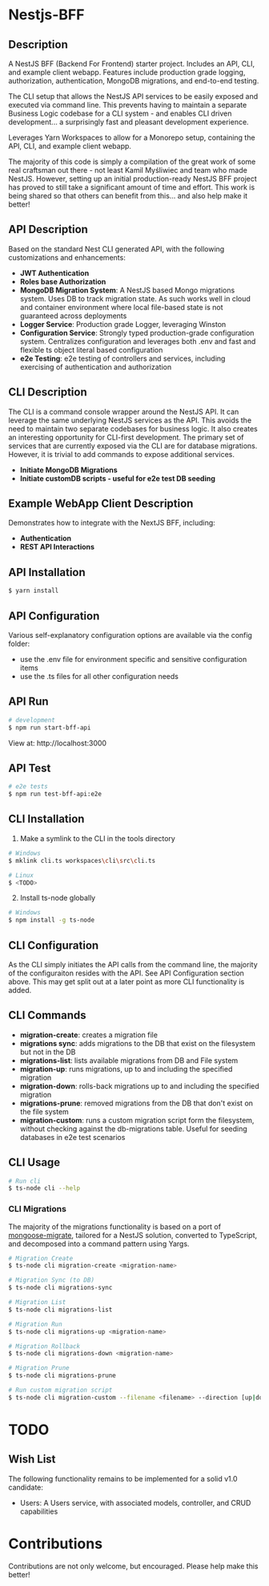 # Nestjs-BFF

## Description

A NestJS BFF (Backend For Frontend) starter project. Includes an API, CLI, and example client webapp. Features include production grade logging, authorization, authentication, MongoDB migrations, and end-to-end testing.

The CLI setup that allows the NestJS API services to be easily exposed and executed via command line. This prevents having to maintain a separate Business Logic codebase for a CLI system - and enables CLI driven development... a surprisingly fast and pleasant development experience.

Leverages Yarn Workspaces to allow for a Monorepo setup, containing the API, CLI, and example client webapp.

The majority of this code is simply a compilation of the great work of some real craftsman out there - not least Kamil Myśliwiec and team who made NestJS. However, setting up an initial production-ready NestJS BFF project has proved to still take a significant amount of time and effort. This work is being shared so that others can benefit from this... and also help make it better!

## API Description

Based on the standard Nest CLI generated API, with the following customizations and enhancements:

- **JWT Authentication**
- **Roles base Authorization**
- **MongoDB Migration System**: A NestJS based Mongo migrations system. Uses DB to track migration state. As such works well in cloud and container environment where local file-based state is not guaranteed across deployments
- **Logger Service**: Production grade Logger, leveraging Winston
- **Configuration Service**: Strongly typed production-grade configuration system. Centralizes configuration and leverages both .env and fast and flexible ts object literal based configuration
- **e2e Testing**: e2e testing of controllers and services, including exercising of authentication and authorization

## CLI Description

The CLI is a command console wrapper around the NestJS API. It can leverage the same underlying NestJS services as the API. This avoids the need to maintain two separate codebases for business logic. It also creates an interesting opportunity for CLI-first development. The primary set of services that are currently exposed via the CLI are for database migrations. However, it is trivial to add commands to expose additional services.

- **Initiate MongoDB Migrations**
- **Initiate customDB scripts - useful for e2e test DB seeding**

## Example WebApp Client Description

Demonstrates how to integrate with the NextJS BFF, including:

- **Authentication**
- **REST API Interactions**

## API Installation

```bash
$ yarn install
```

## API Configuration

Various self-explanatory configuration options are available via the config folder:

- use the .env file for environment specific and sensitive configuration items
- use the .ts files for all other configuration needs

## API Run

```bash
# development
$ npm run start-bff-api
```

View at: http://localhost:3000

## API Test

```bash
# e2e tests
$ npm run test-bff-api:e2e
```

<!---
    Not avaialable yet:
    # unit tests
    $ npm run test

    # test coverage
    $ npm run test:cov
--->

## CLI Installation

1.  Make a symlink to the CLI in the tools directory

```bash
# Windows
$ mklink cli.ts workspaces\cli\src\cli.ts

# Linux
$ <TODO>
```

2.  Install ts-node globally

```bash
# Windows
$ npm install -g ts-node
```

## CLI Configuration

As the CLI simply initiates the API calls from the command line, the majority of the configuraiton resides with the API. See API Configuration section above. This may get split out at a later point as more CLI functionality is added.

## CLI Commands

- **migration-create**: creates a migration file
- **migrations sync**: adds migrations to the DB that exist on the filesystem but not in the DB
- **migrations-list**: lists available migrations from DB and File system
- **migration-up**: runs migrations, up to and including the specified migration
- **migration-down**: rolls-back migrations up to and including the specified migration
- **migrations-prune**: removed migrations from the DB that don't exist on the file system
- **migration-custom**: runs a custom migration script form the filesystem, without checking against the db-migrations table. Useful for seeding databases in e2e test scenarios

## CLI Usage

```bash
# Run cli
$ ts-node cli --help
```

### CLI Migrations

The majority of the migrations functionality is based on a port of [mongoose-migrate](https://github.com/balmasi/migrate-mongoose), tailored for a NestJS solution, converted to TypeScript, and decomposed into a command pattern using Yargs.

```bash
# Migration Create
$ ts-node cli migration-create <migration-name>

# Migration Sync (to DB)
$ ts-node cli migrations-sync

# Migration List
$ ts-node cli migrations-list

# Migration Run
$ ts-node cli migrations-up <migration-name>

# Migration Rollback
$ ts-node cli migrations-down <migration-name>

# Migration Prune
$ ts-node cli migrations-prune

# Run custom migration script
$ ts-node cli migration-custom --filename <filename> --direction [up|down]
```

# TODO

## Wish List

The following functionality remains to be implemented for a solid v1.0 candidate:

- Users: A Users service, with associated models, controller, and CRUD capabilities

# Contributions

Contributions are not only welcome, but encouraged. Please help make this better!
